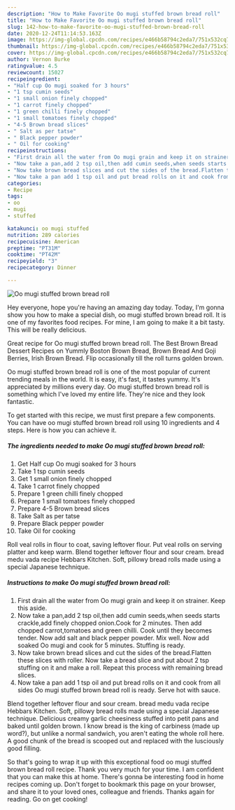 ```yaml
---
description: "How to Make Favorite Oo mugi stuffed brown bread roll"
title: "How to Make Favorite Oo mugi stuffed brown bread roll"
slug: 142-how-to-make-favorite-oo-mugi-stuffed-brown-bread-roll
date: 2020-12-24T11:14:53.163Z
image: https://img-global.cpcdn.com/recipes/e466b58794c2eda7/751x532cq70/oo-mugi-stuffed-brown-bread-roll-recipe-main-photo.jpg
thumbnail: https://img-global.cpcdn.com/recipes/e466b58794c2eda7/751x532cq70/oo-mugi-stuffed-brown-bread-roll-recipe-main-photo.jpg
cover: https://img-global.cpcdn.com/recipes/e466b58794c2eda7/751x532cq70/oo-mugi-stuffed-brown-bread-roll-recipe-main-photo.jpg
author: Vernon Burke
ratingvalue: 4.5
reviewcount: 15027
recipeingredient:
- "Half cup Oo mugi soaked for 3 hours"
- "1 tsp cumin seeds"
- "1 small onion finely chopped"
- "1 carrot finely chopped"
- "1 green chilli finely chopped"
- "1 small tomatoes finely chopped"
- "4-5 Brown bread slices"
- " Salt as per tatse"
- " Black pepper powder"
- " Oil for cooking"
recipeinstructions:
- "First drain all the water from Oo mugi grain and keep it on strainer. Keep this aside."
- "Now take a pan,add 2 tsp oil,then add cumin seeds,when seeds starts crackle,add finely chopped onion.Cook for 2 minutes. Then add chopped carrot,tomatoes and green chilli. Cook until they becomes tender. Now add salt and black pepper powder. Mix well. Now add soaked Oo mugi and cook for 5 minutes. Stuffing is ready."
- "Now take brown bread slices and cut the sides of the bread.Flatten these slices with roller. Now take a bread slice and put about 2 tsp stuffing on it and make a roll. Repeat this process with remaining bread slices."
- "Now take a pan add 1 tsp oil and put bread rolls on it and cook from all sides Oo mugi stuffed brown bread roll is ready. Serve hot with sauce."
categories:
- Recipe
tags:
- oo
- mugi
- stuffed

katakunci: oo mugi stuffed 
nutrition: 289 calories
recipecuisine: American
preptime: "PT31M"
cooktime: "PT42M"
recipeyield: "3"
recipecategory: Dinner

---
```



![Oo mugi stuffed brown bread roll](https://img-global.cpcdn.com/recipes/e466b58794c2eda7/751x532cq70/oo-mugi-stuffed-brown-bread-roll-recipe-main-photo.jpg)

Hey everyone, hope you're having an amazing day today. Today, I'm gonna show you how to make a special dish, oo mugi stuffed brown bread roll. It is one of my favorites food recipes. For mine, I am going to make it a bit tasty. This will be really delicious.

Great recipe for Oo mugi stuffed brown bread roll. The Best Brown Bread Dessert Recipes on Yummly Boston Brown Bread, Brown Bread And Goji Berries, Irish Brown Bread. Flip occasionally till the roll turns golden brown.

Oo mugi stuffed brown bread roll is one of the most popular of current trending meals in the world. It is easy, it's fast, it tastes yummy. It's appreciated by millions every day. Oo mugi stuffed brown bread roll is something which I've loved my entire life. They're nice and they look fantastic.


To get started with this recipe, we must first prepare a few components. You can have oo mugi stuffed brown bread roll using 10 ingredients and 4 steps. Here is how you can achieve it.

<!--inarticleads1-->

##### The ingredients needed to make Oo mugi stuffed brown bread roll:

1. Get Half cup Oo mugi soaked for 3 hours
1. Take 1 tsp cumin seeds
1. Get 1 small onion finely chopped
1. Take 1 carrot finely chopped
1. Prepare 1 green chilli finely chopped
1. Prepare 1 small tomatoes finely chopped
1. Prepare 4-5 Brown bread slices
1. Take  Salt as per tatse
1. Prepare  Black pepper powder
1. Take  Oil for cooking


Roll veal rolls in flour to coat, saving leftover flour. Put veal rolls on serving platter and keep warm. Blend together leftover flour and sour cream. bread medu vada recipe Hebbars Kitchen. Soft, pillowy bread rolls made using a special Japanese technique. 

<!--inarticleads2-->

##### Instructions to make Oo mugi stuffed brown bread roll:

1. First drain all the water from Oo mugi grain and keep it on strainer. Keep this aside.
1. Now take a pan,add 2 tsp oil,then add cumin seeds,when seeds starts crackle,add finely chopped onion.Cook for 2 minutes. Then add chopped carrot,tomatoes and green chilli. Cook until they becomes tender. Now add salt and black pepper powder. Mix well. Now add soaked Oo mugi and cook for 5 minutes. Stuffing is ready.
1. Now take brown bread slices and cut the sides of the bread.Flatten these slices with roller. Now take a bread slice and put about 2 tsp stuffing on it and make a roll. Repeat this process with remaining bread slices.
1. Now take a pan add 1 tsp oil and put bread rolls on it and cook from all sides Oo mugi stuffed brown bread roll is ready. Serve hot with sauce.


Blend together leftover flour and sour cream. bread medu vada recipe Hebbars Kitchen. Soft, pillowy bread rolls made using a special Japanese technique. Delicious creamy garlic cheesiness stuffed into petit pans and baked until golden brown. I know bread is the king of carbiness (made up word?), but unlike a normal sandwich, you aren&#39;t eating the whole roll here. A good chunk of the bread is scooped out and replaced with the lusciously good filling. 

So that's going to wrap it up with this exceptional food oo mugi stuffed brown bread roll recipe. Thank you very much for your time. I am confident that you can make this at home. There's gonna be interesting food in home recipes coming up. Don't forget to bookmark this page on your browser, and share it to your loved ones, colleague and friends. Thanks again for reading. Go on get cooking!
